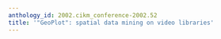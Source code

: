 ```yaml
---
anthology_id: 2002.cikm_conference-2002.52
title: '"GeoPlot": spatial data mining on video libraries'
---
```

